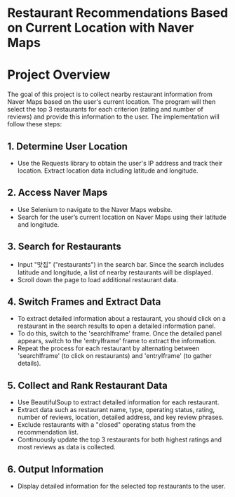 # Restaurant Recommendations Based on Current Location with Naver Maps

# Project Overview

The goal of this project is to collect nearby restaurant information from Naver Maps based on the user's current location. The program will then select the top 3 restaurants for each criterion (rating and number of reviews) and provide this information to the user. The implementation will follow these steps:


## 1. Determine User Location

- Use the Requests library to obtain the user's IP address and track their location.
Extract location data including latitude and longitude.


## 2. Access Naver Maps

- Use Selenium to navigate to the Naver Maps website.
- Search for the user’s current location on Naver Maps using their latitude and longitude.


## 3. Search for Restaurants

- Input "맛집" ("restaurants") in the search bar. Since the search includes latitude and longitude, a list of nearby restaurants will be displayed.
- Scroll down the page to load additional restaurant data.


## 4. Switch Frames and Extract Data

- To extract detailed information about a restaurant, you should click on a restaurant in the search results to open a detailed information panel.
- To do this, switch to the 'searchIframe' frame. Once the detailed panel appears, switch to the 'entryIframe' frame to extract the information.
- Repeat the process for each restaurant by alternating between 'searchIframe' (to click on restaurants) and 'entryIframe' (to gather details).


## 5. Collect and Rank Restaurant Data

- Use BeautifulSoup to extract detailed information for each restaurant.
- Extract data such as restaurant name, type, operating status, rating, number of reviews, location, detailed address, and key review phrases.
- Exclude restaurants with a "closed" operating status from the recommendation list.
- Continuously update the top 3 restaurants for both highest ratings and most reviews as data is collected.


## 6. Output Information

- Display detailed information for the selected top restaurants to the user.


